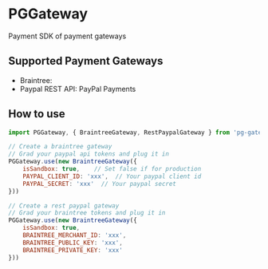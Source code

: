 # PGGateway

Payment SDK of payment gateways

## Supported Payment Gateways

- Braintree: 
- Paypal REST API: PayPal Payments

## How to use



```javascript
import PGGateway, { BraintreeGateway, RestPaypalGateway } from 'pg-gateway'

// Create a braintree gateway
// Grad your paypal api tokens and plug it in
PGGateway.use(new BraintreeGateway({
    isSandbox: true,    // Set false if for production
    PAYPAL_CLIENT_ID: 'xxx',  // Your paypal client id
    PAYPAL_SECRET: 'xxx'  // Your paypal secret
}))

// Create a rest paypal gateway
// Grad your braintree tokens and plug it in
PGGateway.use(new BraintreeGateway({
    isSandbox: true,
    BRAINTREE_MERCHANT_ID: 'xxx',   
    BRAINTREE_PUBLIC_KEY: 'xxx',
    BRAINTREE_PRIVATE_KEY: 'xxx'
}))



```